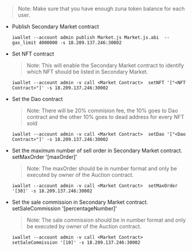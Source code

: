 > Note: Make sure that you have enough zuna token balance for each user.

* Publish Secondary Market contract

    ```
    iwallet --account admin publish Market.js Market.js.abi  --gas_limit 4000000 -s 18.209.137.246:30002
    ```

* Set NFT contract
    > Note: This will enable the Secondary Market contract to identify which NFT should be listed in Secondary Market.

    ```
    iwallet --account admin -v call <Market Contract>  setNFT '["<NFT Contract>"]' -s 18.209.137.246:30002
    ```

* Set the Dao contract
    > Note: There will be 20% commision fee, the 10% goes to Dao contract and the other 10% goes to dead address for every NFT sold

    ```
    iwallet --account admin -v call <Market Contract>  setDao '["<Dao Contract>"]' -s 18.209.137.246:30002
    ```

* Set the maximum number of sell order in Secondary Market contract. setMaxOrder '[maxOrder]'
    > Note: The maxOrder should be in number format and only be executed by owner of the Auction contract.

    ```
    iwallet --account admin -v call <Market Contract>  setMaxOrder '[30]' -s 18.209.137.246:30002
    ```

* Set the sale commission in Secondary Market contract. setSaleCommission '[percentageNumber]'
    > Note: The sale commission should be in number format and only be executed by owner of the Auction contract.

    ```
    iwallet --account admin -v call <Market Contract>  setSaleCommission '[10]' -s 18.209.137.246:30002
